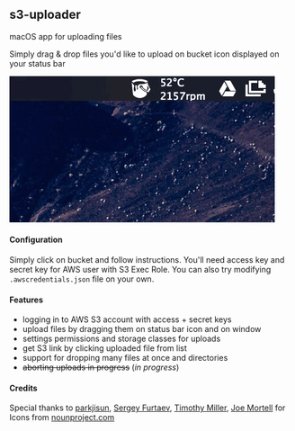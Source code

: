 ## s3-uploader
macOS app for uploading files
 
Simply drag & drop files you'd like to upload on bucket icon displayed on your status bar

![Upload Animation](/upload_anim.gif?raw=true "Upload Anim")

#### Configuration
Simply click on bucket and follow instructions. You'll need access key and secret key for AWS user with S3 Exec Role.
You can also try modifying `.awscredentials.json` file on your own. 

#### Features
- logging in to AWS S3 account with access + secret keys
- upload files by dragging them on status bar icon and on window
- settings permissions and storage classes for uploads
- get S3 link by clicking uploaded file from list
- support for dropping many files at once and directories
- ~~aborting uploads in progress~~ (*in progress*)

#### Credits
Special thanks to [parkjisun](https://thenounproject.com/naripuru/), [Sergey Furtaev](https://thenounproject.com/furtaev/), [Timothy Miller](https://thenounproject.com/tmthymllr/), [Joe Mortell](https://thenounproject.com/JoeMortell/) for Icons from [nounproject.com](https://thenounproject.com/)

